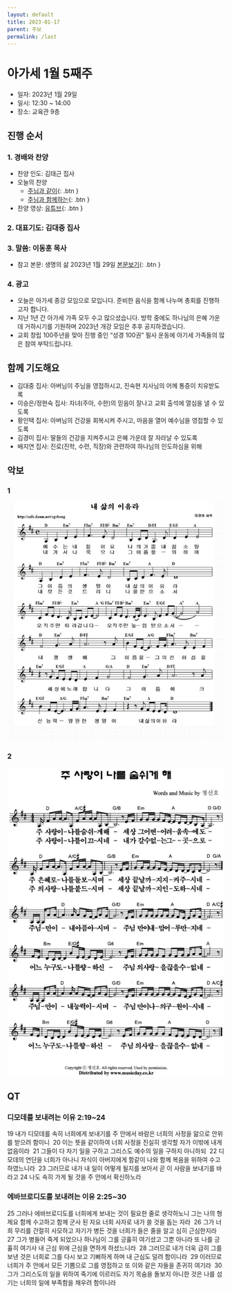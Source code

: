 ```yaml
---
layout: default
title: 2023-01-17
parent: 주보 
permalink: /last
---
```


# 아가세 1월 5째주
- 일자: 2023년 1월 29일
- 일시: 12:30 ~ 14:00
- 장소: 교육관 9층

## 진행 순서

### 1. 경배와 찬양
- 찬양 인도: 김태근 집사
- 오늘의 찬양
	- [주님과 같이](#1){: .btn }
	- [주님과 함께하는](#2){: .btn }
- 찬양 영상: [유튜브](https://youtube.com/watch?v=4v0oHeJ8-2k&si=EnSIkaIECMiOmarE){: .btn }

### 2. 대표기도: 김대중 집사

### 3. 말씀: 이동훈 목사
- 참고 본문: 생명의 삶 2023년 1월 29일 [본문보기](#QT){: .btn }

### 4. 광고
- 오늘은 아가세 종강 모임으로 모입니다. 준비한 음식을 함께 나누며 총회를 진행하고자 합니다.
- 지난 1년 간 아가세 가족 모두 수고 많으셨습니다. 방학 중에도 하나님의 은혜 가운데 거하시기를 기원하며 2023년 개강 모임은 추후 공지하겠습니다.
- 교회 창립 100주년을 맞아 진행 중인 “성경 100권” 필사 운동에 아기세 가족들의 많은 참여 부탁드립니다.

## 함께 기도해요
- 김대중 집사: 아버님이 주님을 영접하시고, 진숙현 지사님의 어께 통증이 치유받도록
- 이승은/정현숙 집사: 자녀(주아, 수한)의 믿음이 잘나고 교회 출석에 열심을 낼 수 있도록
- 황인택 집사: 아버님의 건강을 회복시켜 주시고, 마음을 열어 예수님을 영접할 수 있도록
- 김경미 집사: 딸들의 건강을 지켜주시고 은혜 가운데 잘 자라날 수 있도록
- 배지연 집사: 진로(진학, 수련, 직장)와 관련하여 하나님의 인도하심을 위해

## 악보

### 1 
![](a.jpeg)

### 2
![](b.jpeg)

## QT

### 디모데를 보내려는 이유 2:19~24
19 내가 디모데를 속히 너희에게 보내기를 주 안에서 바람은 너희의 사정을 앎으로 안위를 받으려 함이니 
20 이는 뜻을 같이하여 너희 사정을 진실히 생각할 자가 이밖에 내게 없음이라 
21 그들이 다 자기 일을 구하고 그리스도 예수의 일을 구하지 아니하되 
22 디모데의 연단을 너희가 아나니 자식이 아버지에게 함같이 나와 함께 복음을 위하여 수고하였느니라 
23 그러므로 내가 내 일이 어떻게 될지를 보아서 곧 이 사람을 보내기를 바라고
24 나도 속히 가게 될 것을 주 안에서 확신하노라 

### 에바브로디도를 보내려는 이유 2:25~30
25 그러나 에바브로디도를 너희에게 보내는 것이 필요한 줄로 생각하노니 그는 나의 형제요 함께 수고하고 함께 군사 된 자요 너희 사자로 내가 쓸 것을 돕는 자라 
26 그가 너희 무리를 간절히 사모하고 자기가 병든 것을 너희가 들은 줄을 알고 심히 근심한지라 
27 그가 병들어 죽게 되었으나 하나님이 그를 긍휼히 여기셨고 그뿐 아니라 또 나를 긍휼히 여기사 내 근심 위에 근심을 면하게 하셨느니라 
28 그러므로 내가 더욱 급히 그를 보낸 것은 너희로 그를 다시 보고 기뻐하게 하며 내 근심도 덜려 함이니라 
29 이러므로 너희가 주 안에서 모든 기쁨으로 그를 영접하고 또 이와 같은 자들을 존귀히 여기라 
30 그가 그리스도의 일을 위하여 죽기에 이르러도 자기 목숨을 돌보지 아니한 것은 나를 섬기는 너희의 일에 부족함을 채우려 함이니라
